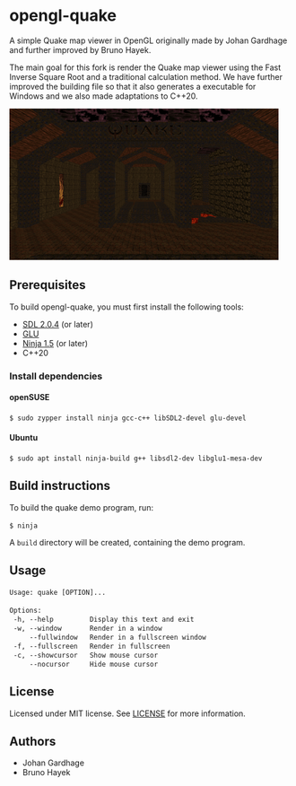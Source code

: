 # opengl-quake

A simple Quake map viewer in OpenGL originally made by Johan Gardhage and further improved by Bruno Hayek.

The main goal for this fork is render the Quake map viewer using the Fast Inverse Square Root and a traditional calculation method. We have further improved the building file so that it also generates a executable for Windows and we also made adaptations to C++20.

![Screenshot](/screenshots/quake.png "quake")

## Prerequisites

To build opengl-quake, you must first install the following tools:

- [SDL 2.0.4](https://www.libsdl.org/download-2.0.php) (or later)
- [GLU](https://en.wikipedia.org/wiki/OpenGL_Utility_Library)
- [Ninja 1.5](https://ninja-build.org/) (or later)
- C++20

### Install dependencies

#### openSUSE

`$ sudo zypper install ninja gcc-c++ libSDL2-devel glu-devel`

#### Ubuntu

`$ sudo apt install ninja-build g++ libsdl2-dev libglu1-mesa-dev`

## Build instructions

To build the quake demo program, run:

`$ ninja`

A `build` directory will be created, containing the demo program.

## Usage

```
Usage: quake [OPTION]...

Options:
 -h, --help         Display this text and exit
 -w, --window       Render in a window
     --fullwindow   Render in a fullscreen window
 -f, --fullscreen   Render in fullscreen
 -c, --showcursor   Show mouse cursor
     --nocursor     Hide mouse cursor
```

## License

Licensed under MIT license. See [LICENSE](LICENSE) for more information.

## Authors

* Johan Gardhage
* Bruno Hayek